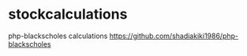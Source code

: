 # stockcalculations

php-blackscholes calculations
https://github.com/shadiakiki1986/php-blackscholes


